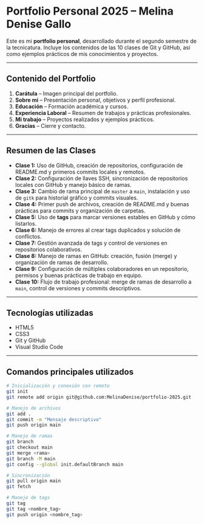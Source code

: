 # Portfolio Personal 2025 – Melina Denise Gallo

Este es mi **portfolio personal**, desarrollado durante el segundo semestre de la tecnicatura. Incluye los contenidos de las 10 clases de Git y GitHub, así como ejemplos prácticos de mis conocimientos y proyectos.

---

## Contenido del Portfolio

1. **Carátula** – Imagen principal del portfolio.  
2. **Sobre mí** – Presentación personal, objetivos y perfil profesional.  
3. **Educación** – Formación académica y cursos.  
4. **Experiencia Laboral** – Resumen de trabajos y prácticas profesionales.  
5. **Mi trabajo** – Proyectos realizados y ejemplos prácticos.  
6. **Gracias** – Cierre y contacto.

---

## Resumen de las Clases

- **Clase 1:** Uso de GitHub, creación de repositorios, configuración de README.md y primeros commits locales y remotos.  
- **Clase 2:** Configuración de llaves SSH, sincronización de repositorios locales con GitHub y manejo básico de ramas.  
- **Clase 3:** Cambio de rama principal de `master` a `main`, instalación y uso de `gitk` para historial gráfico y commits visuales.  
- **Clase 4:** Primer push de archivos, creación de README.md y buenas prácticas para commits y organización de carpetas.  
- **Clase 5:** Uso de **tags** para marcar versiones estables en GitHub y cómo listarlos.  
- **Clase 6:** Manejo de errores al crear tags duplicados y solución de conflictos.  
- **Clase 7:** Gestión avanzada de tags y control de versiones en repositorios colaborativos.  
- **Clase 8:** Manejo de ramas en GitHub: creación, fusión (merge) y organización de ramas de desarrollo.  
- **Clase 9:** Configuración de múltiples colaboradores en un repositorio, permisos y buenas prácticas de trabajo en equipo.  
- **Clase 10:** Flujo de trabajo profesional: merge de ramas de desarrollo a `main`, control de versiones y commits descriptivos.

---

## Tecnologías utilizadas

- HTML5  
- CSS3  
- Git y GitHub  
- Visual Studio Code

---

## Comandos principales utilizados

```bash
# Inicialización y conexión con remoto
git init
git remote add origin git@github.com:MelinaDenise/portfolio-2025.git

# Manejo de archivos
git add .
git commit -m "Mensaje descriptivo"
git push origin main

# Manejo de ramas
git branch
git checkout main
git merge <rama>
git branch -M main
git config --global init.defaultBranch main

# Sincronización
git pull origin main
git fetch

# Manejo de tags
git tag
git tag <nombre_tag>
git push origin <nombre_tag>